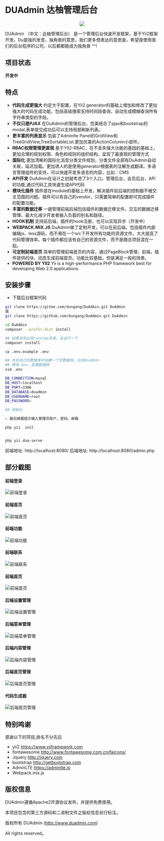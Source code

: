 # DUAdmin 达柚管理后台
<div style="text-align:center">
<img src="Public/logo.png" />
</div>

DUAdmin （中文：达柚管理后台） 是一个管理后台快速开发框架，基于Yii2框架开发。Du是独的发音，独角兽的意思，我们更多想表达的意思是，希望是使用我们的后台程序的公司，以后都都能成为独角兽 ^^!

## 项目状态

**开发中**

## 特点

- **代码生成更强大** 约定大于配置，在Yii2 generator的基础上增加和修改了更加强大的代码生成功能，包括高级搜索支持时间段查询，自动生成模糊查询所有字符串类型的字段。 
- **不仅只是PJAX** 在DuAdmin的管理后台，完美结合了pjax和bootstrap的modal,表单提交成功后可以支持局部刷新列表。
- **更丰富的列表显示** 包装了Adminlte Panel的GridView和TreeGridView,TreeSortableList.更加优美的ActionColumn小部件。
- **RBAC权限管理更直观** 基于YII2-RBAC，在不丢失强大功能的基因的基础上，更加合理的规划权限、角色和规则的组织结构，呈现了最直观的管理方式
- **国际化** 更加清晰的国际化消息分类文件规划，分类文件全部有DuAdmin自动关联，延迟加载。更加诱人的是使用generator根据表的注解生成翻译。多语言管理组件的支持，可以快速开发多语言的内容，比如：CMS
- **API开发** DuAdmin在设计之初就考虑了3个入口，管理后台，会员后台，API的功能,通过代码工具快速生成API代码
- **模块化插件** 插件是在module的基础上开发，解决插件前后端的控制器不被交叉范围的问题。插件可以有自己的vendor，只需要简单的配置即可完成插件的配置功能。
- **丰富的数据迁移** 一键管理前端后端包括插件的数据迁移文件。交互的数据迁移管理，最大化减少开发者输入负载的别名和路径。
- **HOOK机制** 支持前后端，插件的hook注册，也可以实现异步（开发中）
- **WEBPACK.MIX.JS** DuAdmin做了定制开发，可以在前后端，包括插件内部编辑js、less源码，而不用在一个src下开发所有功能的资源文件。大大提高了代码管理效率。每个插件都应该有自己的资源文件，而不是跟总项目混在一起。
- **可定制前端首页** 简单的管理前端首页的内容，通过PageBlock管理，前端，插件提供的块，动态生成前端首页。功能比较基础，但是满足一般的场景。 
- **POWERED BY YII2** Yii is a high-performance PHP framework best for developing Web 2.0 applications.

## 安装步骤

* 下载后台框架代码
```bash
git clone https://gitee.com/dungang/DuAdmin.git DuAdmin
或
git clone https://github.com/dungang/DuAdmin.git DuAdmin

cd DuAdmin
composer --prefer-dist install

## 如果没有出现runtime目录，在运行一下
composer install

cp .env.example .env

## 先在自己的数据库中创建一个空数据库，比如duadmin
## 修改.env，配置数据库
vim .env

DB_CONNECTION=mysql
DB_HOST=localhost
DB_PORT=3306
DB_DATABASE=duadmin
DB_USERNAME=root
DB_PASSWORD=

## 初始化

> 最后根据提示输入管理员账户，密码，邮箱

php yii  init


php yii dua-serve

```

前端地址: http://localhost:8080/
后端地址: http://localhost:8080/admin.php

## 部分截图

#### 前端登录
![前端登录](Public/images/screen/frontend-login.png)

#### 前端首页
![前端首页](Public/images/screen/frontend-index.png)

#### 前端功能
![前端功能](Public/images/screen/frontend-futures.png)
 
#### 前端联系 
![前端联系](Public/images/screen/frontend-contact.png)

#### 前端首页
![前端首页](Public/images/screen/frontend-index.png)

#### 后端设置管理
![后端设置管理](Public/images/screen/backend-setting.png)

#### 后端菜单管理
![后端菜单管理](Public/images/screen/backend-menu.png)

#### 后端内容管理
![后端内容管理](Public/images/screen/backend-page.png)

#### 后端首页管理
![后端首页管理](Public/images/screen/backend-page-index.png)

#### 代码生成器
![后端首页管理](Public/images/screen/generator.png)

## 特别鸣谢
感谢以下的项目,排名不分先后

- yii2 https://www.yiiframework.com
- fontawesome http://www.fontawesome.com.cn/faicons/
- Jquery http://jquery.com
- bootstrap http://getbootstrap.com
- AdminLTE https://adminlte.io
- Webpack.mix.js

## 版权信息

DUAdmin遵循Apache2开源协议发布，并提供免费使用。

本项目包含的第三方源码和二进制文件之版权信息另行标注。

版权所有 DUAdmin (http://www.duadmin.com)

All rights reserved。
